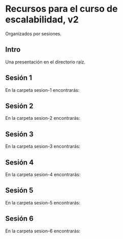# Recursos para el curso de escalabilidad, v2

Organizados por sesiones.

## Intro

Una presentación en el directorio raíz.

## Sesión 1

En la carpeta sesion-1 encontrarás:

## Sesión 2

En la carpeta sesion-2 encontrarás:

## Sesión 3

En la carpeta sesion-3 encontrarás:

## Sesión 4

En la carpeta sesion-4 encontrarás:

## Sesión 5

En la carpeta sesion-5 encontrarás:

## Sesión 6

En la carpeta sesion-6 encontrarás:


